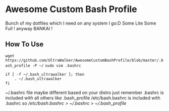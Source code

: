 Awesome Custom Bash Profile
=================

Bunch of my dotfiles which I need on any system I go:D
Some Lite Some Full !
anyway BANKAI !



How To Use
----------
`wget https://github.com/UltraWalker/AwesomeCustomBashProfile/blob/master/.bash_profile -P ~/`
`sudo vim .bashrc`
```
if [ -f ~/.bash_ultrawalker ]; then
    . ~/.bash_ultrawalker
fi
```

~/.bashrc file maybe different based on your distro just remember
.bashrc is included with all others like .bash_profile
/etc/bash.bashrc is included with .bashrc so
*/etc/bash.bashrc > ~/.bashrc > ~/.bash_profile*
